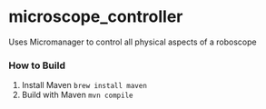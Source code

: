 # microscope_controller
Uses Micromanager to control all physical aspects of a roboscope

### How to Build
1. Install Maven
```brew install maven```
2. Build with Maven
```mvn compile```

